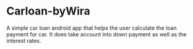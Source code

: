 # Carloan-byWira

A simple car loan android app that helps the user calculate the loan payment for car. It does take account into down payment as well as the interest rates.
